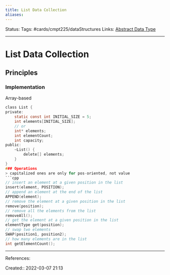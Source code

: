 ```yaml
---
title: List Data Collection
aliases:
---
```

Status:
Tags: #cards/cmpt225/dataStructures
Links: [Abstract Data Type](out/abstract-data-type.md)
___

# List Data Collection

## Principles
### Implementation
Array-based
```c
class List {
private:
	static const int INITIAL_SIZE = 5;
	int elements[INITIAL_SIZE];
	// or
	int* elements;
	int elementCount;
	int capacity;
public:
	~List() {
		delete[] elements;
	}
}
### Operations
> capitalized ones are only for pos-oriented, not value
```cpp
// insert an element at a given position in the list
insert(element, POSITION);
// append an element at the end of the list
APPEND(element);
// remove the element at a given position in the list
remove(position);
// remove all the elements from the list
removeAll();
// get the element at a given position in the list
elementType get(position);
// swap two elements
SWAP(position1, position2);
// how many elements are in the list
int getElementCount();
```
___
References:

Created:: 2022-03-07 21:13
